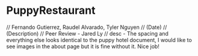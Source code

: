 # PuppyRestaurant
// Fernando Gutierrez, Raudel Alvarado, Tyler Nguyen
// (Date)
// (Description)
// Peer Review - Jared Ly
// desc - The spacing and everything else looks identical to the puppy hotel document, I would like to see images in the about page but it is fine without it. Nice job!